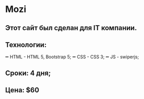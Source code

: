 # Mozi
## Этот сайт был сделан для IT компании.
## Технологии: 
➖ HTML - HTML 5, Bootstrap 5; 
➖ CSS - CSS 3; 
➖ JS - swiperjs; 
## Сроки: 4 дня; 
## Цена: $60
